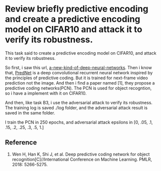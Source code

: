 # Review briefly predictive encoding and create a predictive encoding model on CIFAR10 and attack it to verify its robustness.
This task said to create a predictive encoding model on CIFAR10, and attack it to verify its robustness. 

So first, i saw this url, [a-new-kind-of-deep-neural-networks](https://towardsdatascience.com/a-new-kind-of-deep-neural-networks-749bcde19108).
Then i know that, [PredNet](https://coxlab.github.io/prednet/) is a deep convolutional recurrent neural network inspired by the principles of predictive coding.
But it is trained for next-frame video prediction not the image. 
And then i find a paper named [1], they propose a predictive coding networks(PCN).
The PCN is used for object recogntion, so i have a implement with it on CIFAR10.

And then, like task B3, i use the adversarial attack to verify its robustness. 
The training log is saved ./log folder, and the adversarial attack result is saved in the same folder. 

I train the PCN in 250 epochs, and adversarial attack epsilons in [0, .05, .1, .15, .2, .25, .3, .5, 1.]


## Reference 
1. Wen H, Han K, Shi J, et al. Deep predictive coding network for object recognition[C]//International Conference on Machine Learning. PMLR, 2018: 5266-5275.